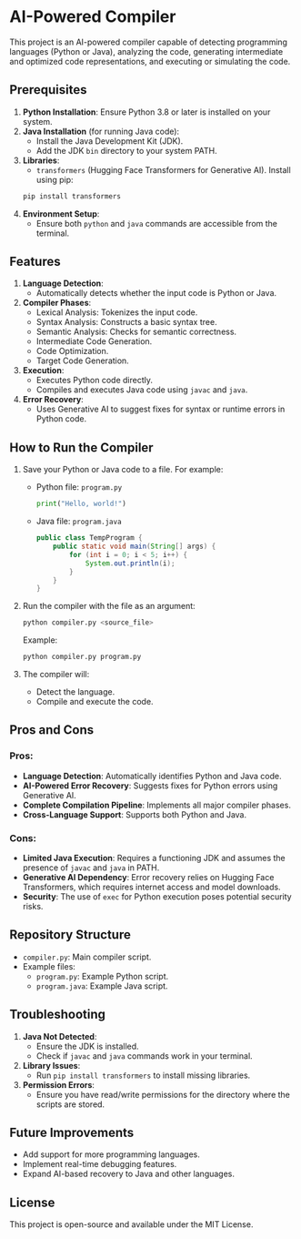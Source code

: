 # AI-Powered Compiler

This project is an AI-powered compiler capable of detecting programming languages (Python or Java), analyzing the code, generating intermediate and optimized code representations, and executing or simulating the code.

## Prerequisites

1. **Python Installation**: Ensure Python 3.8 or later is installed on your system.
2. **Java Installation** (for running Java code):
   - Install the Java Development Kit (JDK).
   - Add the JDK `bin` directory to your system PATH.
3. **Libraries**:
   - `transformers` (Hugging Face Transformers for Generative AI).
   Install using pip:
   ```bash
   pip install transformers
   ```
4. **Environment Setup**:
   - Ensure both `python` and `java` commands are accessible from the terminal.

## Features

1. **Language Detection**:
   - Automatically detects whether the input code is Python or Java.
2. **Compiler Phases**:
   - Lexical Analysis: Tokenizes the input code.
   - Syntax Analysis: Constructs a basic syntax tree.
   - Semantic Analysis: Checks for semantic correctness.
   - Intermediate Code Generation.
   - Code Optimization.
   - Target Code Generation.
3. **Execution**:
   - Executes Python code directly.
   - Compiles and executes Java code using `javac` and `java`.
4. **Error Recovery**:
   - Uses Generative AI to suggest fixes for syntax or runtime errors in Python code.

## How to Run the Compiler

1. Save your Python or Java code to a file. For example:

   - Python file: `program.py`
     ```python
     print("Hello, world!")
     ```
   - Java file: `program.java`
     ```java
     public class TempProgram {
         public static void main(String[] args) {
             for (int i = 0; i < 5; i++) {
                 System.out.println(i);
             }
         }
     }
     ```

2. Run the compiler with the file as an argument:

   ```bash
   python compiler.py <source_file>
   ```

   Example:

   ```bash
   python compiler.py program.py
   ```

3. The compiler will:

   - Detect the language.
   - Compile and execute the code.

## Pros and Cons

### Pros:

- **Language Detection**: Automatically identifies Python and Java code.
- **AI-Powered Error Recovery**: Suggests fixes for Python errors using Generative AI.
- **Complete Compilation Pipeline**: Implements all major compiler phases.
- **Cross-Language Support**: Supports both Python and Java.

### Cons:

- **Limited Java Execution**: Requires a functioning JDK and assumes the presence of `javac` and `java` in PATH.
- **Generative AI Dependency**: Error recovery relies on Hugging Face Transformers, which requires internet access and model downloads.
- **Security**: The use of `exec` for Python execution poses potential security risks.

## Repository Structure

- `compiler.py`: Main compiler script.
- Example files:
  - `program.py`: Example Python script.
  - `program.java`: Example Java script.

## Troubleshooting

1. **Java Not Detected**:
   - Ensure the JDK is installed.
   - Check if `javac` and `java` commands work in your terminal.
2. **Library Issues**:
   - Run `pip install transformers` to install missing libraries.
3. **Permission Errors**:
   - Ensure you have read/write permissions for the directory where the scripts are stored.

## Future Improvements

- Add support for more programming languages.
- Implement real-time debugging features.
- Expand AI-based recovery to Java and other languages.

## License

This project is open-source and available under the MIT License.

